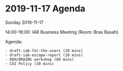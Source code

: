 




2019-11-17 Agenda
=================





Sunday 2019-11-17


14:00-16:00: IAB Business Meeting (Room: Bras Basah)


Agenda:




```
- draft-iab-for-the-users (20 mins)
- draft-iab-escape-report (10 mins)
- DOH/DRAINS workshop (60 mins)
- COI Policy (30 mins)

```








